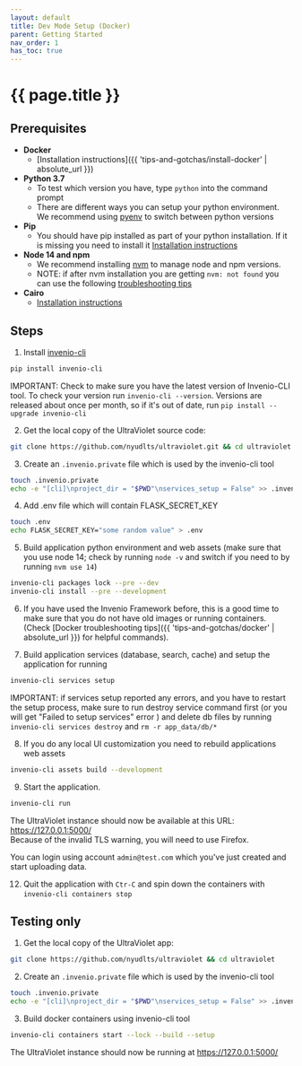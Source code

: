 ```yaml
---
layout: default
title: Dev Mode Setup (Docker)
parent: Getting Started
nav_order: 1
has_toc: true
---
```

# {{ page.title }}

## Prerequisites
- **Docker**
  + [Installation instructions]({{ 'tips-and-gotchas/install-docker' | absolute_url }})
- **Python 3.7**
  + To test which version you have, type `python` into the command prompt
  + There are different ways you can setup your python environment. We recommend using [pyenv](https://realpython.com/intro-to-pyenv/) to switch between python versions
- **Pip**
  + You should have pip installed as part of your python installation. If it is missing you need to install it [Installation instructions](https://pip.pypa.io/en/stable/installation/)
- **Node 14 and npm**
  + We recommend installing [nvm](https://github.com/nvm-sh/nvm#about) to manage node and npm versions.
  + NOTE: if after nvm installation you are getting `nvm: not found` you can use the following [troubleshooting tips](https://github.com/nvm-sh/nvm#troubleshooting-on-linux)
- **Cairo**
  + [Installation instructions](https://invenio-formatter.readthedocs.io/en/latest/installation.html)

## Steps

1. Install [invenio-cli](https://invenio-cli.readthedocs.io/en/latest/)
  ```sh
  pip install invenio-cli
  ```

  IMPORTANT: Check to make sure you have the latest version of Invenio-CLI tool. To check your version run `invenio-cli --version`. Versions are released about once per month, so if it's out of date, run `pip install --upgrade invenio-cli`

2. Get the local copy of the UltraViolet source code:
  ```sh
  git clone https://github.com/nyudlts/ultraviolet.git && cd ultraviolet
  ```

3. Create an `.invenio.private` file which is used by the invenio-cli tool
  ```sh
  touch .invenio.private
  echo -e "[cli]\nproject_dir = "$PWD"\nservices_setup = False" >> .invenio.private
  ```

4. Add .env file which will contain FLASK_SECRET_KEY
  ```sh
  touch .env
  echo FLASK_SECRET_KEY="some random value" > .env
  ```

5. Build application python environment and web assets (make sure that you use node 14; check by running `node -v` and switch if you need to by running `nvm use 14`)
  ```sh
  invenio-cli packages lock --pre --dev
  invenio-cli install --pre --development
  ```
6. If you have used the Invenio Framework before, this is a good time to make sure that you do not have old images or running containers. (Check [Docker troubleshooting tips]({{ 'tips-and-gotchas/docker' | absolute_url }}) for helpful commands).

7. Build application services (database, search, cache) and setup the application for running
  ```sh
  invenio-cli services setup
  ```
  IMPORTANT: if services setup reported any errors, and you have to restart the setup process, make sure to run
  destroy service command first (or you will get "Failed to setup services" error ) and delete db files by running `invenio-cli services destroy` and `rm -r app_data/db/*`

8. If you do any local UI customization you need to rebuild applications web assets
  ```sh
  invenio-cli assets build --development
  ```

9. Start the application.
  ```sh
  invenio-cli run
  ```

  The UltraViolet instance should now be available at this URL: <https://127.0.0.1:5000/>  
  Because of the invalid TLS warning, you will need to use Firefox.

  You can login using account `admin@test.com` which you've just created and start uploading data.

12. Quit the application with `Ctr-C` and spin down the containers with `invenio-cli containers stop`

## Testing only

1. Get the local copy of the UltraViolet app:
  ```sh
  git clone https://github.com/nyudlts/ultraviolet && cd ultraviolet
  ```
2. Create an `.invenio.private` file which is used by the invenio-cli tool
  ```sh
  touch .invenio.private
  echo -e "[cli]\nproject_dir = "$PWD"\nservices_setup = False" >> .invenio.private
  ```

3. Build docker containers using invenio-cli tool
  ```sh
  invenio-cli containers start --lock --build --setup
  ```
  The UltraViolet instance should now be running at <https://127.0.0.1:5000/>
